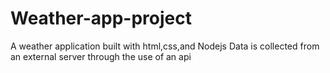 # Weather-app-project
A weather application built with html,css,and Nodejs
Data is collected from an external server through the use of an api
